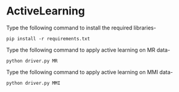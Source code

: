 # ActiveLearning
Type the following command to install the required libraries-
```
pip install -r requirements.txt
```


Type the following command to apply active learning on MR data-
```
python driver.py MR
```

Type the following command to apply active learning on MMI data-
```
python driver.py MMI
```
